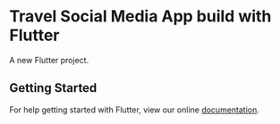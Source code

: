 # Travel Social Media App build with Flutter

A new Flutter project.

## Getting Started

For help getting started with Flutter, view our online
[documentation](https://flutter.io/).
